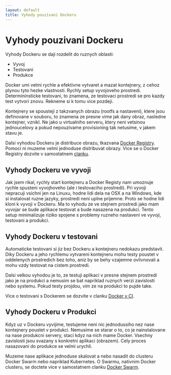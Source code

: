 ```yaml
---
layout: default
title: Vyhody pouzivani Dockeru
---
```


# Vyhody pouzivani Dockeru

Vyhody Dockeru se daji rozdelit do ruznych oblasti:

- Vyvoj
- Testovani
- Produkce

Docker umi velmi rychle a efektivne vytvaret a mazat kontejnery, z cehoz plynou tyto hezke vlastnosti. Rychly setup vyvojoveho prostredi. Determininsticke testovani, to znamena, ze testovaci prostredi se pro kazdy test vytvori znovu. Rekneme si k tomu vice pozdeji.

Kontejnery se spousteji z takzvanych obrazu (rootfs a nastaveni), ktere jsou definovane v souboru, to znamena ze presne vime jak dany obraz, nasledne kontejner, vznikl. Ne jako u virtualniho serveru, ktery neni vetsinou jednoucelovy a pokud nepouzivame provisioning tak netusime, v jakem stavu je.

Dalsi vyhodou Dockeru je distribuce obrazu, tkazvana [Docker Registry](/docker-registry.html). Pomoci ni muzeme velmi jednoduse distribuvat obrazy. Vice se o Docker Registry dozvite v samostatnem [clanku](/docker-registry.html).


## Vyhody Dockeru ve vyvoji

Jak jsem rikal, rychly start kontejneru a Docker Registy nam umoznuje rychle spusteni vyvojhoveho (ale i testovaciho prostredi). Pri vyvoji nepracuji vsichni jen na Linuxu, hodne lidi dela na OSX a na Windows, kde si instalovat ruzne jazyky, prostredi neni uplne prijemne. Proto se hodne lidi kloni k vyvoji v Dockeru. Ma to vyhodu ze ve stejnem prostredi jako mam vyvojar se bude aplikace testovat a bude nasazena na produkci. Tento setup minimalizuje riziko spojene s problemy ruzneho nastaveni ve vyvoji, testovani a produkci.


## Vyhody Dockeru v testovani

Automaticke testovani si jiz bez Dockeru a kontejneru nedokazu predstavit. Diky Dockeru a jeho rychlemu vytvareni kontejneru mohu testy poustet v oddelenych prostredich bez toho, aniz by se behy vzajemne ovlivnovali a mohu vzdy testovat na cistem prostredi.

Dalsi velkou vyhodou je to, ze testuji aplikaci v presne stejnem prostredi jako je na produkci a nemusim se bat napriklad ruznych verzi zavislosti nebo systemu. Pokud testy projdou, vim ze na produkci to pujde take.

Vice o testovani s Dockerem se dozvite v clanku [Docker v CI](/docker-v-ci.html).


## Vyhody Dockeru v Produkci

Kdyz uz v Dockeru vyvijime, testujeme neni nic jednodussiho nez nase kontejnery poustet v produkci. Nemusime se starar o to, co je nainstalovane na nase produkcni servery, staci kdyz na nich mame Docker. Vsechny zavislosti jsou svazany s konkretni aplikaci (obrazem). Cely proces nasazovani do produkce se velmi urychli.

Muzeme nase aplikace jednoduse skalovat a nebo nasadit do clusteru Docker Swarm nebo napriklad Kubernetes. O Swarmu, nativnim Docker clusteru, se doctete vice v samostatnem clanku [Docker Swarm](/swarm-docker-cluster.html).

